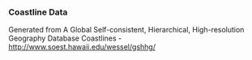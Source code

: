 ### Coastline Data

Generated from A Global Self-consistent, Hierarchical, High-resolution Geography Database Coastlines - http://www.soest.hawaii.edu/wessel/gshhg/
